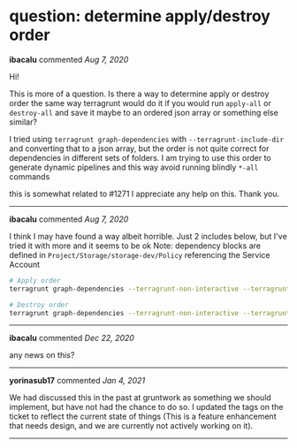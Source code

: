 # question: determine apply/destroy order

**ibacalu** commented *Aug 7, 2020*

Hi!

This is more of a question. 
Is there a way to determine apply or destroy order the same way terragrunt would do it if you would run `apply-all` or `destroy-all` and save it maybe to an ordered json array or something else similar?

I tried using `terragrunt graph-dependencies` with `--terragrunt-include-dir` and converting that to a json array, but the order is not quite correct for dependencies in different sets of folders.
I am trying to use this order to generate dynamic pipelines and this way avoid running blindly `*-all` commands

this is somewhat related to #1271
I appreciate any help on this. Thank you.
<br />
***


**ibacalu** commented *Aug 7, 2020*

I think I may have found a way albeit horrible.
Just 2 includes below, but I've tried it with more and it seems to be ok
Note: dependency blocks are defined in `Project/Storage/storage-dev/Policy` referencing the Service Account

```sh
# Apply order
terragrunt graph-dependencies --terragrunt-non-interactive --terragrunt-strict-include  --terragrunt-include-dir "Project/Storage/storage-dev/Policy"  --terragrunt-include-dir "Project/IAM/Service Accounts/dev-service-account" | dot -Txdot_json | jq '.objects | sort_by(._gvid) | .[] | select(.color!="red") | .name' | jq -s

# Destroy order
terragrunt graph-dependencies --terragrunt-non-interactive --terragrunt-strict-include  --terragrunt-include-dir "Project/Storage/storage-dev/Policy"  --terragrunt-include-dir "Project/IAM/Service Accounts/dev-service-account" | dot -Txdot_json | jq '.objects | sort_by(-._gvid) | .[] | select(.color!="red") | .name' | jq -s
```
***

**ibacalu** commented *Dec 22, 2020*

any news on this?
***

**yorinasub17** commented *Jan 4, 2021*

We had discussed this in the past at gruntwork as something we should implement, but have not had the chance to do so. I updated the tags on the ticket to reflect the current state of things (This is a feature enhancement that needs design, and we are currently not actively working on it).
***

